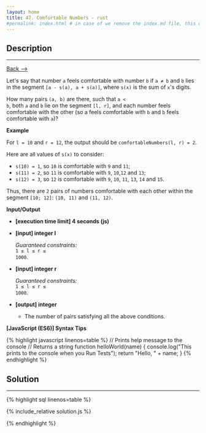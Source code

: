 ```yaml
---
layout: home
title: 47. Comfortable Numbers - rust
#permalink: index.html # in case of we remove the index.md file, this doc will be the index page
---
```


<div class="row">
<div class="columnStmt" markdown="1">

## Description

---

[Back --> ](../README.md)

Let's say that number <code>a</code> feels comfortable with number <code>b</code> if <code>a ≠ b</code> and <code>b</code> lies in the segment <code>[a - s(a), a + s(a)]</code>, where <code>s(x)</code> is the sum of <code>x</code>'s digits.

How many pairs <code>(a, b)</code> are there, such that <code>a < b</code>, both <code>a</code> and <code>b</code> lie on the segment <code>[l, r]</code>, and each number feels comfortable with the other (so a feels comfortable with <code>b</code> and <code>b</code> feels comfortable with <code>a</code>)?

**Example**

For <code>l = 10</code> and <code>r = 12</code>, the output should be
<code>comfortableNumbers(l, r) = 2</code>.

Here are all values of <code>s(x)</code> to consider:

- <code>s(10) = 1</code>, so <code>10</code> is comfortable with <code>9</code> and <code>11</code>;
- <code>s(11) = 2</code>, so <code>11</code> is comfortable with <code>9</code>, <code>10</code>,<code>12</code> and <code>13</code>;
- <code>s(12) = 3</code>, so <code>12</code> is comfortable with <code>9</code>, <code>10</code>, <code>11</code>, <code>13</code>, <code>14</code> and <code>15</code>.

Thus, there are <code>2</code> pairs of numbers comfortable with each other within the segment <code>[10; 12]</code>: <code>(10, 11)</code> and <code>(11, 12)</code>.

**Input/Output**

- **[execution time limit] 4 seconds (js)**

- **[input] integer l**

  _Guaranteed constraints:_<br>
   <code>1 ≤ l ≤ r ≤ 1000</code>.

- **[input] integer r**

  _Guaranteed constraints:_<br>
   <code>1 ≤ l ≤ r ≤ 1000</code>.

- **[output] integer**
  - The number of pairs satisfying all the above conditions.

**[JavaScript (ES6)] Syntax Tips**

{% highlight javascript linenos=table %}
// Prints help message to the console
// Returns a string
function helloWorld(name) {
console.log("This prints to the console when you Run Tests");
return "Hello, " + name;
}
{% endhighlight %}

</div>
<div class="columnSol" markdown="1">

## Solution

---

{% highlight sql linenos=table %}

{% include_relative solution.js %}

{% endhighlight %}

</div>
</div>
